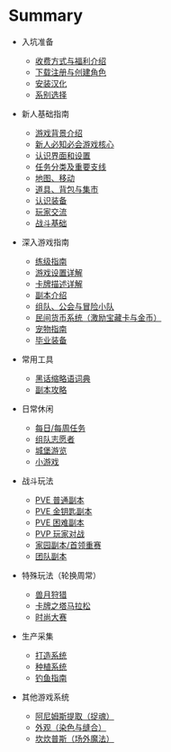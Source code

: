 # Summary

* 入坑准备
  * [收费方式与福利介绍](/Introduction/INDEX1.md)
  * [下载注册与创建角色](/Introduction/INDEX2.md)
  * [安装汉化](/Introduction/INDEX3.md)
  * [系别选择](/Introduction/INDEX4.md)

* 新人基础指南
  * [游戏背景介绍](/base/INDEX0.md)
  * [新人必知必会游戏核心](/base/INDEX1.md)
  * [认识界面和设置](/base/INDEX2.md)
  * [任务分类及重要支线](/base/INDEX3.md)
  * [地图、移动](/base/INDEX4.md)
  * [道具、背包与集市](/base/INDEX5.md)
  * [认识装备](/base/INDEX6.md)
  * [玩家交流](/base/INDEX7.md)
  * [战斗基础](/base/INDEX8.md)

* 深入游戏指南
  * [练级指南](/guide/INDEX0.md)
  * [游戏设置详解](/guide/INDEX1.md)
  * [卡牌描述详解](/guide/INDEX2.md)
  * [副本介绍](/guide/INDEX3.md)
  * [组队、公会与冒险小队](/guide/INDEX4.md)
  * [民间货币系统（激励宝藏卡与金币）](/guide/INDEX5.md)
  * [宠物指南](/guide/INDEX6.md)
  * [毕业装备](/guide/INDEX7.md)

* 常用工具
  * [黑话缩略语词典](/tools/INDEX0.md)
  * [副本攻略](/tools/INDEX1.md)

* 日常休闲
  * [每日/每周任务](/daily/INDEX0.md)
  * [组队志愿者](/daily/INDEX1.md)
  * [城堡游览](/daily/INDEX2.md)
  * [小游戏](/daily/INDEX3.md)

* 战斗玩法
  * [PVE 普通副本](/fight/INDEX0.md)
  * [PVE 金钥匙副本](/fight/INDEX1.md)
  * [PVE 困难副本](/fight/INDEX2.md)
  * [PVP 玩家对战](/fight/INDEX3.md)
  * [家园副本/首领重赛](/fight/INDEX4.md)
  * [团队副本](/fight/INDEX5.md)

* 特殊玩法（轮换周常）
  * [兽月狩猎](/SpecialGameplay/INDEX0.md)
  * [卡牌之塔马拉松](/SpecialGameplay/INDEX1.md)
  * [时尚大赛](/SpecialGameplay/INDEX2.md)

* 生产采集
  * [打造系统](/manufacture/INDEX0.md)
  * [种植系统](/manufacture/INDEX1.md)
  * [钓鱼指南](/manufacture/INDEX2.md)

* 其他游戏系统
  * [阿尼姆斯提取（捉魂）](/other/INDEX0.md)
  * [外观（染色与缝合）](/other/INDEX1.md)
  * [坎炊普斯（场外魔法）](/other/INDEX2.md)
